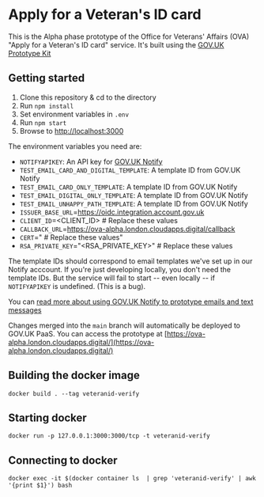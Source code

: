 # Apply for a Veteran's ID card

This is the Alpha phase prototype of the Office for Veterans' Affairs (OVA)
"Apply for a Veteran's ID card" service.  It's built using the
[GOV.UK Prototype Kit](https://govuk-prototype-kit.herokuapp.com/docs)

## Getting started

1. Clone this repository & cd to the directory
1. Run `npm install`
1. Set environment variables in `.env`
1. Run `npm start`
1. Browse to [http://localhost:3000](http://localhost:3000)

The environment variables you need are:

- `NOTIFYAPIKEY`: An API key for [GOV.UK Notify](https://www.notifications.service.gov.uk/)
- `TEST_EMAIL_CARD_AND_DIGITAL_TEMPLATE`: A template ID from GOV.UK Notify
- `TEST_EMAIL_CARD_ONLY_TEMPLATE`: A template ID from GOV.UK Notify
- `TEST_EMAIL_DIGITAL_ONLY_TEMPLATE`: A template ID from GOV.UK Notify
- `TEST_EMAIL_UNHAPPY_PATH_TEMPLATE`: A template ID from GOV.UK Notify
- `ISSUER_BASE_URL`=https://oidc.integration.account.gov.uk
- `CLIENT_ID`=<CLIENT_ID> # Replace these values
- `CALLBACK_URL`=https://ova-alpha.london.cloudapps.digital/callback
- `CERT`="<CERT> # Replace these values"
- `RSA_PRIVATE_KEY`="<RSA_PRIVATE_KEY>" # Replace these values

The template IDs should correspond to email templates we've set up in our Notify acccount.
If you're just developing locally, you don't need the template IDs.  But the service will
fail to start -- even locally -- if `NOTIFYAPIKEY` is undefined. (This is a bug).

You can [read more about using GOV.UK Notify to prototype emails and text messages](docs/documentation/using-notify.md)

Changes merged into the `main` branch will automatically be deployed to GOV.UK PaaS.  You
can access the prototype at [https://ova-alpha.london.cloudapps.digital/](https://ova-alpha.london.cloudapps.digital/)

## Building the docker image

```shell
docker build . --tag veteranid-verify
```

## Starting docker

```shell
docker run -p 127.0.0.1:3000:3000/tcp -t veteranid-verify
```

## Connecting to docker

```shell
docker exec -it $(docker container ls  | grep 'veteranid-verify' | awk '{print $1}') bash
```
